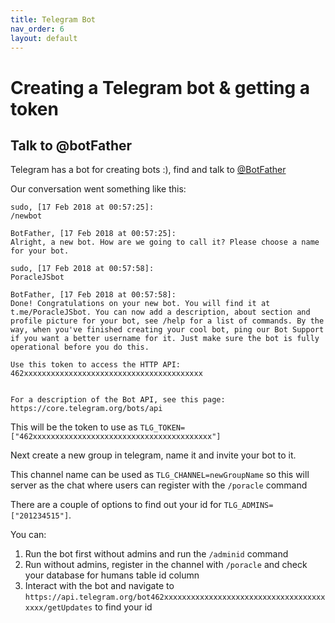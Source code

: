 ```yaml
---
title: Telegram Bot
nav_order: 6
layout: default
---
```


# Creating a Telegram bot & getting a token


## Talk to @botFather

Telegram has a bot for creating bots :), find and talk to [@BotFather](https://t.me/botfather)

Our conversation went something like this:
```
sudo, [17 Feb 2018 at 00:57:25]:
/newbot

BotFather, [17 Feb 2018 at 00:57:25]:
Alright, a new bot. How are we going to call it? Please choose a name for your bot.

sudo, [17 Feb 2018 at 00:57:58]:
PoracleJSbot

BotFather, [17 Feb 2018 at 00:57:58]:
Done! Congratulations on your new bot. You will find it at t.me/PoracleJSbot. You can now add a description, about section and profile picture for your bot, see /help for a list of commands. By the way, when you've finished creating your cool bot, ping our Bot Support if you want a better username for it. Just make sure the bot is fully operational before you do this.

Use this token to access the HTTP API:
462xxxxxxxxxxxxxxxxxxxxxxxxxxxxxxxxxxxxxxxx


For a description of the Bot API, see this page: https://core.telegram.org/bots/api
```

This will be the token to use as `TLG_TOKEN=["462xxxxxxxxxxxxxxxxxxxxxxxxxxxxxxxxxxxxxxxx"]`

Next create a new group in telegram, name it and invite your bot to it.

This channel name can be used as `TLG_CHANNEL=newGroupName` so this will server as the chat where users can register with the `/poracle` command

There are a couple of options to find out your id for `TLG_ADMINS=["201234515"]`.

You can:
1. Run the bot first without admins and run the `/adminid` command
2. Run without admins, register in the channel with `/poracle` and check your database for humans table id column
3. Interact with the bot and navigate to `https://api.telegram.org/bot462xxxxxxxxxxxxxxxxxxxxxxxxxxxxxxxxxxxxxxxx/getUpdates` to find your id
